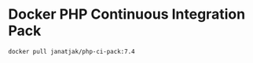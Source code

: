 Docker PHP Continuous Integration Pack
======================================

```
docker pull janatjak/php-ci-pack:7.4
```
